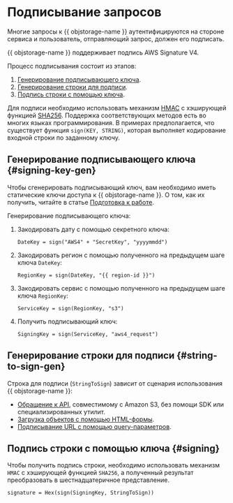 # Подписывание запросов

Многие запросы к {{ objstorage-name }} аутентифицируются на стороне сервиса и пользователь, отправляющий запрос, должен его подписать.

{{ objstorage-name }} поддерживает подпись AWS Signature V4.

Процесс подписывания состоит из этапов:

1. [Генерирование подписывающего ключа](#signing-key-gen).
1. [Генерирование строки для подписи](#string-to-sign-gen).
1. [Подпись строки с помощью ключа](#signing).

Для подписи необходимо использовать механизм [HMAC](https://ru.wikipedia.org/wiki/HMAC) с хэширующей функцией [SHA256](https://ru.wikipedia.org/wiki/SHA-2). Поддержка соответствующих методов есть во многих языках программирования. В примерах предполагается, что существует функция `sign(KEY, STRING)`, которая выполняет кодирование входной строки по заданному ключу.


## Генерирование подписывающего ключа {#signing-key-gen}

Чтобы сгенерировать подписывающий ключ, вам необходимо иметь статические ключи доступа к {{ objstorage-name }}. О том, как их получить, читайте в статье [Подготовка к работе](./index.md#before-you-begin).

Генерирование подписывающего ключа:

1. Закодировать дату с помощью секретного ключа:

    ```
    DateKey = sign("AWS4" + "SecretKey", "yyyymmdd")
    ```

2. Закодировать регион с помощью полученного на предыдущем шаге ключа `DateKey`:


    ```
    RegionKey = sign(DateKey, "{{ region-id }}")
    ```

3. Закодировать сервис с помощью полученного на предыдущем шаге ключа `RegionKey`:

    ```
    ServiceKey = sign(RegionKey, "s3")
    ```

4. Получить подписывающий ключ:

    ```
    SigningKey = sign(ServiceKey, "aws4_request")
    ```


## Генерирование строки для подписи {#string-to-sign-gen}

Строка для подписи (`StringToSign`) зависит от сценария использования {{ objstorage-name }}:

- [Обращение к API](./index.md), совместимому с Amazon S3, без помощи SDK или специализированных утилит.
- [Загрузка объектов с помощью HTML-формы](../concepts/presigned-post-forms.md).
- [Подписывание URL с помощью query-параметров](../concepts/pre-signed-urls.md).

## Подпись строки с помощью ключа {#signing}

Чтобы получить подпись строки, необходимо использовать механизм `HMAC` с хэширующей функцией `SHA256`, а полученный результат преобразовать в шестнадцатеричное представление.

```
signature = Hex(sign(SigningKey, StringToSign))
```
